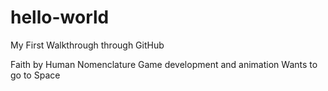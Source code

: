 # hello-world
My First Walkthrough through GitHub 

Faith by Human Nomenclature
Game development and animation
Wants to go to Space

